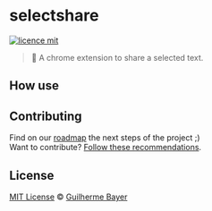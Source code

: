 # selectshare

[![licence mit](https://img.shields.io/badge/licence-MIT-blue.svg)](https://github.com/guuibayer/selectshare/blob/master/LICENSE.md)

> :rocket: A chrome extension to share a selected text.

## How use


## Contributing
Find on our [roadmap](https://github.com/guuibayer/selectshare/issues/5) the next steps of the project ;)
<br>
Want to contribute? [Follow these recommendations](https://github.com/guuibayer/selectshare/blob/master/CONTRIBUTING.md).

## License
[MIT License](https://github.com/guuibayer/selectshare/blob/master/LICENSE.md) © [Guilherme Bayer](https://twitter.com/guuibayer)
